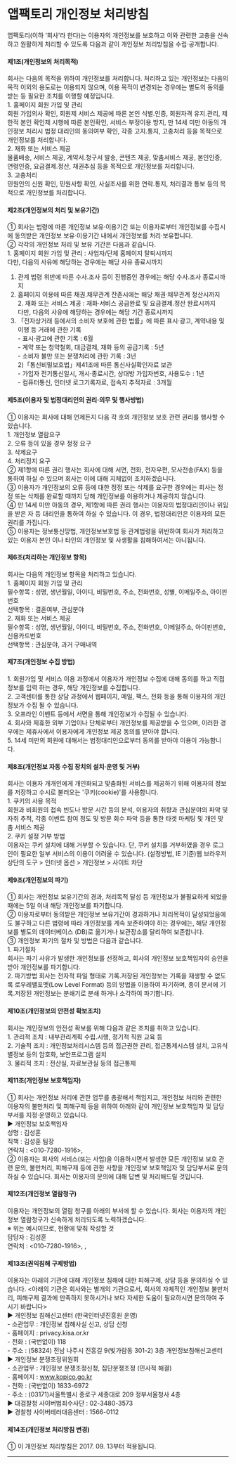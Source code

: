 # 앱팩토리 개인정보 처리방침

앱팩토리(이하 ‘회사’라 한다)는 이용자의 개인정보를 보호하고 이와 관련한 고충을 신속하고 원활하게 처리할 수 있도록 다음과 같이 개인정보
처리방침을 수립·공개합니다.  
  

#### 제1조(개인정보의 처리목적)

  
회사는 다음의 목적을 위하여 개인정보를 처리합니다. 처리하고 있는 개인정보는 다음의 목적 이외의 용도로는 이용되지 않으며, 이용 목적이
변경되는 경우에는 별도의 동의를 받는 등 필요한 조치를 이행할 예정입니다.  
1\. 홈페이지 회원 가입 및 관리  
회원 가입의사 확인, 회원제 서비스 제공에 따른 본인 식별․인증, 회원자격 유지․관리, 제한적 본인 확인제 시행에 따른 본인확인, 서비스
부정이용 방지, 만 14세 미만 아동의 개인정보 처리시 법정 대리인의 동의여부 확인, 각종 고지․통지, 고충처리 등을 목적으로 개인정보를
처리합니다.  
2\. 재화 또는 서비스 제공  
물품배송, 서비스 제공, 계약서․청구서 발송, 콘텐츠 제공, 맞춤서비스 제공, 본인인증, 연령인증, 요금결제․정산, 채권추심 등을 목적으로
개인정보를 처리합니다.  
3\. 고충처리  
민원인의 신원 확인, 민원사항 확인, 사실조사를 위한 연락․통지, 처리결과 통보 등의 목적으로 개인정보를 처리합니다.  
  

#### 제2조(개인정보의 처리 및 보유기간)

  
① 회사는 법령에 따른 개인정보 보유·이용기간 또는 이용자로부터 개인정보를 수집시에 동의받은 개인정보 보유·이용기간 내에서 개인정보를
처리·보유합니다.  
② 각각의 개인정보 처리 및 보유 기간은 다음과 같습니다.  
1\. 홈페이지 회원 가입 및 관리 : 사업자/단체 홈페이지 탈퇴시까지  
다만, 다음의 사유에 해당하는 경우에는 해당 사유 종료시까지  
1) 관계 법령 위반에 따른 수사․조사 등이 진행중인 경우에는 해당 수사․조사 종료시까지  
2) 홈페이지 이용에 따른 채권․채무관계 잔존시에는 해당 채권·채무관계 정산시까지  
2\. 재화 또는 서비스 제공 : 재화·서비스 공급완료 및 요금결제․정산 완료시까지  
다만, 다음의 사유에 해당하는 경우에는 해당 기간 종료시까지  
1) 「전자상거래 등에서의 소비자 보호에 관한 법률」에 따른 표시·광고, 계약내용 및 이행 등 거래에 관한 기록  
\- 표시·광고에 관한 기록 : 6월  
\- 계약 또는 청약철회, 대금결제, 재화 등의 공급기록 : 5년  
\- 소비자 불만 또는 분쟁처리에 관한 기록 : 3년  
2)「통신비밀보호법」제41조에 따른 통신사실확인자료 보관  
\- 가입자 전기통신일시, 개시·종료시간, 상대방 가입자번호, 사용도수 : 1년  
\- 컴퓨터통신, 인터넷 로그기록자료, 접속지 추적자료 : 3개월  
  

#### 제5조(이용자 및 법정대리인의 권리·의무 및 행사방법)

  
① 이용자는 회사에 대해 언제든지 다음 각 호의 개인정보 보호 관련 권리를 행사할 수 있습니다.  
1\. 개인정보 열람요구  
2\. 오류 등이 있을 경우 정정 요구  
3\. 삭제요구  
4\. 처리정지 요구  
② 제1항에 따른 권리 행사는 회사에 대해 서면, 전화, 전자우편, 모사전송(FAX) 등을 통하여 하실 수 있으며 회사는 이에 대해 지체없이
조치하겠습니다.  
③ 이용자가 개인정보의 오류 등에 대한 정정 또는 삭제를 요구한 경우에는 회사는 정정 또는 삭제를 완료할 때까지 당해 개인정보를 이용하거나
제공하지 않습니다.  
④ 만 14세 미만 아동의 경우, 제1항에 따른 권리 행사는 이용자의 법정대리인이나 위임을 받은 자 등 대리인을 통하여 하실 수 있습니다.
이 경우, 법정대리인은 이용자의 모든 권리를 가집니다.  
⑤ 이용자는 정보통신망법, 개인정보보호법 등 관계법령을 위반하여 회사가 처리하고 있는 이용자 본인 이나 타인의 개인정보 및 사생활을
침해하여서는 아니됩니다.  
  

#### 제6조(처리하는 개인정보 항목)

  
회사는 다음의 개인정보 항목을 처리하고 있습니다.  
1\. 홈페이지 회원 가입 및 관리  
필수항목 : 성명, 생년월일, 아이디, 비밀번호, 주소, 전화번호, 성별, 이메일주소, 아이핀번호  
선택항목 : 결혼여부, 관심분야  
2\. 재화 또는 서비스 제공  
필수항목 : 성명, 생년월일, 아이디, 비밀번호, 주소, 전화번호, 이메일주소, 아이핀번호, 신용카드번호  
선택항목 : 관심분야, 과거 구매내역  
  

#### 제7조(개인정보 수집 방법)

  
1\. 회원가입 및 서비스 이용 과정에서 이용자가 개인정보 수집에 대해 동의를 하고 직접 정보를 입력 하는 경우, 해당 개인정보를
수집합니다.  
2\. 고객센터를 통한 상담 과정에서 웹페이지, 메일, 팩스, 전화 등을 통해 이용자의 개인정보가 수집 될 수 있습니다.  
3\. 오프라인 이벤트 등에서 서면을 통해 개인정보가 수집될 수 있습니다.  
4\. 회사와 제휴한 외부 기업이나 단체로부터 개인정보를 제공받을 수 있으며, 이러한 경우에는 제휴사에서 이용자에게 개인정보 제공 동의를
받아야 합니다.  
5\. 14세 미만의 회원에 대해서는 법정대리인으로부터 동의를 받아야 이용이 가능합니다.  
  

#### 제8조(개인정보 자동 수집 장치의 설치·운영 및 거부)

  
회사는 이용자 개개인에게 개인화되고 맞춤화된 서비스를 제공하기 위해 이용자의 정보를 저장하고 수시로 불러오는 '쿠키(cookie)'를
사용합니다.  
1\. 쿠키의 사용 목적  
회원과 비회원의 접속 빈도나 방문 시간 등의 분석, 이용자의 취향과 관심분야의 파악 및 자취 추적, 각종 이벤트 참여 정도 및 방문 회수
파악 등을 통한 타겟 마케팅 및 개인 맞춤 서비스 제공  
2\. 쿠키 설정 거부 방법  
이용자는 쿠키 설치에 대해 거부할 수 있습니다. 단, 쿠키 설치를 거부하였을 경우 로그인이 필요한 일부 서비스의 이용이 어려울 수 있습니다.
(설정방법, IE 기준)웹 브라우저 상단의 도구 > 인터넷 옵션 > 개인정보 > 사이트 차단  
  

#### 제9조(개인정보의 파기)

  
① 회사는 개인정보 보유기간의 경과, 처리목적 달성 등 개인정보가 불필요하게 되었을 때에는 5일 이내 해당 개인정보를 파기합니다.  
② 이용자로부터 동의받은 개인정보 보유기간이 경과하거나 처리목적이 달성되었음에도 불구하고 다른 법령에 따라 개인정보를 계속 보존하여야 하는
경우에는, 해당 개인정보를 별도의 데이터베이스 (DB)로 옮기거나 보관장소를 달리하여 보존합니다.  
③ 개인정보 파기의 절차 및 방법은 다음과 같습니다.  
1\. 파기절차  
회사는 파기 사유가 발생한 개인정보를 선정하고, 회사의 개인정보 보호책임자의 승인을 받아 개인정보를 파기합니다.  
2\. 파기방법 회사는 전자적 파일 형태로 기록․저장된 개인정보는 기록을 재생할 수 없도록 로우레밸포멧(Low Level Format) 등의
방법을 이용하여 파기하며, 종이 문서에 기록․저장된 개인정보는 분쇄기로 분쇄 하거나 소각하여 파기합니다.  
  

#### 제10조(개인정보의 안전성 확보조치)

  
회사는 개인정보의 안전성 확보를 위해 다음과 같은 조치를 취하고 있습니다.  
1\. 관리적 조치 : 내부관리계획 수립․시행, 정기적 직원 교육 등  
2\. 기술적 조치 : 개인정보처리시스템 등의 접근권한 관리, 접근통제시스템 설치, 고유식별정보 등의 암호화, 보안프로그램 설치  
3\. 물리적 조치 : 전산실, 자료보관실 등의 접근통제  
  

#### 제11조(개인정보 보호책임자)

  
① 회사는 개인정보 처리에 관한 업무를 총괄해서 책임지고, 개인정보 처리와 관련한 이용자의 불만처리 및 피해구제 등을 위하여 아래와 같이
개인정보 보호책임자 및 담당부서를 지정·운영하고 있습니다.  
▶ 개인정보 보호책임자  
성명 : 김성훈  
직책 : 김성훈 팀장  
연락처 : <010-7280-1916>,  
② 이용자는 회사의 서비스(또는 사업)을 이용하시면서 발생한 모든 개인정보 보호 관련 문의, 불만처리, 피해구제 등에 관한 사항을 개인정보
보호책임자 및 담당부서로 문의하실 수 있습니다. 회사는 이용자의 문의에 대해 답변 및 처리해드릴 것입니다.  
  

#### 제12조(개인정보 열람청구)

  
이용자는 개인정보의 열람 청구를 아래의 부서에 할 수 있습니다. 회사는 이용자의 개인정보 열람청구가 신속하게 처리되도록 노력하겠습니다.  
※ 위는 예시이므로, 현황에 맞춰 작성할 것  
담당자 : 김성훈  
연락처 : <010-7280-1916>, ,  
  

#### 제13조(권익침해 구제방법)

  
이용자는 아래의 기관에 대해 개인정보 침해에 대한 피해구제, 상담 등을 문의하실 수 있습니다. <아래의 기관은 회사와는 별개의 기관으로서,
회사의 자체적인 개인정보 불만처리, 피해구제 결과에 만족하지 못하시거나 보다 자세한 도움이 필요하시면 문의하여 주시기 바랍니다>  
▶ 개인정보 침해신고센터 (한국인터넷진흥원 운영)  
\- 소관업무 : 개인정보 침해사실 신고, 상담 신청  
\- 홈페이지 : privacy.kisa.or.kr  
\- 전화 : (국번없이) 118  
\- 주소 : (58324) 전남 나주시 진흥길 9(빛가람동 301-2) 3층 개인정보침해신고센터  
▶ 개인정보 분쟁조정위원회  
\- 소관업무 : 개인정보 분쟁조정신청, 집단분쟁조정 (민사적 해결)  
\- 홈페이지 : www.kopico.go.kr  
\- 전화 : (국번없이) 1833-6972  
\- 주소 : (03171)서울특별시 종로구 세종대로 209 정부서울청사 4층  
▶ 대검찰청 사이버범죄수사단 : 02-3480-3573  
▶ 경찰청 사이버테러대응센터 : 1566-0112  

#### 제14조(개인정보 처리방침 변경)

  
① 이 개인정보 처리방침은 2017. 09. 13부터 적용됩니다.  
  
---

